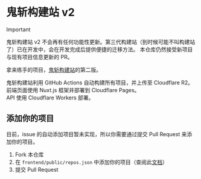 # 鬼斩构建站 v2

> [!IMPORTANT]
> 鬼斩构建站 v2 不会再有任何功能性更新。第三代构建站（到时候可能不叫构建站了）已在开发中，会在开发完成后提供便捷的迁移方法。
> 本仓库仍然接受新项目与现有项目信息更新的 PR。

拿来练手的项目，[鬼斩构建站](https://github.com/ybw0014/guizhan-builds)的第二版。

鬼斩构建站利用 GitHub Actions 自动构建所有项目，并上传至 Cloudflare R2。  
前端页面使用 Nuxt.js 框架并部署到 Cloudflare Pages。  
API 使用 Cloudflare Workers 部署。

## 添加你的项目

目前，issue 的自动添加项目暂未实现，所以你需要通过提交 Pull Request 来添加你的项目。

1. Fork 本仓库
2. 在 `frontend/public/repos.json` 中添加你的项目（查阅此[文档](./README_repos.md)）
3. 提交 Pull Request
